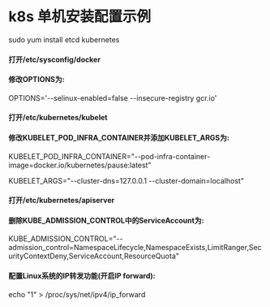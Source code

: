 # k8s 单机安装配置示例
sudo yum install etcd kubernetes

#### 打开/etc/sysconfig/docker
#### 修改OPTIONS为:
OPTIONS='--selinux-enabled=false --insecure-registry gcr.io'

#### 打开/etc/kubernetes/kubelet
#### 修改KUBELET_POD_INFRA_CONTAINER并添加KUBELET_ARGS为:
KUBELET_POD_INFRA_CONTAINER="--pod-infra-container-image=docker.io/kubernetes/pause:latest"

KUBELET_ARGS="--cluster-dns=127.0.0.1 --cluster-domain=localhost"

#### 打开/etc/kubernetes/apiserver
#### 删除KUBE_ADMISSION_CONTROL中的ServiceAccount为:
KUBE_ADMISSION_CONTROL="--admission_control=NamespaceLifecycle,NamespaceExists,LimitRanger,SecurityContextDeny,ServiceAccount,ResourceQuota"

#### 配置Linux系统的IP转发功能(开启IP forward):
echo "1" > /proc/sys/net/ipv4/ip_forward 
